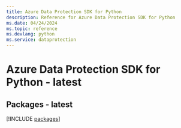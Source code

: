 ```yaml
---
title: Azure Data Protection SDK for Python
description: Reference for Azure Data Protection SDK for Python
ms.date: 04/24/2024
ms.topic: reference
ms.devlang: python
ms.service: dataprotection
---
```

# Azure Data Protection SDK for Python - latest
## Packages - latest
[!INCLUDE [packages](data-protection-index.md)]
